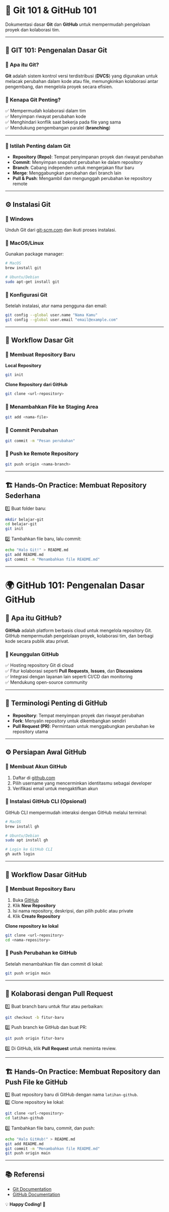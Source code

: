 # 🚀 Git 101 & GitHub 101

Dokumentasi dasar **Git** dan **GitHub** untuk mempermudah pengelolaan proyek dan kolaborasi tim.

---

## 📝 GIT 101: Pengenalan Dasar Git

### 🔹 Apa itu Git?
**Git** adalah sistem kontrol versi terdistribusi (**DVCS**) yang digunakan untuk melacak perubahan dalam kode atau file, memungkinkan kolaborasi antar pengembang, dan mengelola proyek secara efisien.

### 🔹 Kenapa Git Penting?
✅ Mempermudah kolaborasi dalam tim  
✅ Menyimpan riwayat perubahan kode  
✅ Menghindari konflik saat bekerja pada file yang sama  
✅ Mendukung pengembangan paralel (**branching**)  

---

### 🔹 Istilah Penting dalam Git
- **Repository (Repo)**: Tempat penyimpanan proyek dan riwayat perubahan  
- **Commit**: Menyimpan snapshot perubahan ke dalam repository  
- **Branch**: Cabang independen untuk mengerjakan fitur baru  
- **Merge**: Menggabungkan perubahan dari branch lain  
- **Pull & Push**: Mengambil dan mengunggah perubahan ke repository remote  

---

## ⚙️ Instalasi Git

### 🔹 Windows
Unduh Git dari [git-scm.com](https://git-scm.com) dan ikuti proses instalasi.

### 🔹 MacOS/Linux
Gunakan package manager:

```sh
# MacOS
brew install git

# Ubuntu/Debian
sudo apt-get install git
```

### 🔹 Konfigurasi Git
Setelah instalasi, atur nama pengguna dan email:

```sh
git config --global user.name "Nama Kamu"
git config --global user.email "email@example.com"
```

---

## 📌 Workflow Dasar Git

### 🔹 Membuat Repository Baru

**Local Repository**
```sh
git init
```

**Clone Repository dari GitHub**
```sh
git clone <url-repository>
```

### 🔹 Menambahkan File ke Staging Area
```sh
git add <nama-file>
```

### 🔹 Commit Perubahan
```sh
git commit -m "Pesan perubahan"
```

### 🔹 Push ke Remote Repository
```sh
git push origin <nama-branch>
```

---

## 🏗 Hands-On Practice: Membuat Repository Sederhana

1️⃣ Buat folder baru:  
```sh
mkdir belajar-git
cd belajar-git
git init
```

2️⃣ Tambahkan file baru, lalu commit:  
```sh
echo "Halo Git!" > README.md
git add README.md
git commit -m "Menambahkan file README.md"
```

---

# 🌍 GitHub 101: Pengenalan Dasar GitHub

## 🔹 Apa itu GitHub?
**GitHub** adalah platform berbasis cloud untuk mengelola repository Git. GitHub mempermudah pengelolaan proyek, kolaborasi tim, dan berbagi kode secara publik atau privat.

### 🔹 Keunggulan GitHub
✅ Hosting repository Git di cloud  
✅ Fitur kolaborasi seperti **Pull Requests**, **Issues**, dan **Discussions**  
✅ Integrasi dengan layanan lain seperti CI/CD dan monitoring  
✅ Mendukung open-source community  

---

## 🔹 Terminologi Penting di GitHub
- **Repository**: Tempat menyimpan proyek dan riwayat perubahan  
- **Fork**: Menyalin repository untuk dikembangkan sendiri  
- **Pull Request (PR)**: Permintaan untuk menggabungkan perubahan ke repository utama  

---

## ⚙️ Persiapan Awal GitHub

### 🔹 Membuat Akun GitHub
1. Daftar di [github.com](https://github.com)  
2. Pilih username yang mencerminkan identitasmu sebagai developer  
3. Verifikasi email untuk mengaktifkan akun  

### 🔹 Instalasi GitHub CLI (Opsional)
GitHub CLI mempermudah interaksi dengan GitHub melalui terminal:

```sh
# MacOS
brew install gh

# Ubuntu/Debian
sudo apt install gh

# Login ke GitHub CLI
gh auth login
```

---

## 📌 Workflow Dasar GitHub

### 🔹 Membuat Repository Baru
1. Buka [GitHub](https://github.com)  
2. Klik **New Repository**  
3. Isi nama repository, deskripsi, dan pilih public atau private  
4. Klik **Create Repository**  

**Clone repository ke lokal**
```sh
git clone <url-repository>
cd <nama-repository>
```

### 🔹 Push Perubahan ke GitHub
Setelah menambahkan file dan commit di lokal:
```sh
git push origin main
```

---

## 🤝 Kolaborasi dengan Pull Request

1️⃣ Buat branch baru untuk fitur atau perbaikan:
```sh
git checkout -b fitur-baru
```

2️⃣ Push branch ke GitHub dan buat PR:
```sh
git push origin fitur-baru
```

3️⃣ Di GitHub, klik **Pull Request** untuk meminta review.

---

## 🏗 Hands-On Practice: Membuat Repository dan Push File ke GitHub

1️⃣ Buat repository baru di GitHub dengan nama `latihan-github`.  
2️⃣ Clone repository ke lokal:
```sh
git clone <url-repository>
cd latihan-github
```
3️⃣ Tambahkan file baru, commit, dan push:
```sh
echo "Halo GitHub!" > README.md
git add README.md
git commit -m "Menambahkan file README.md"
git push origin main
```

---

## 📚 Referensi
- [Git Documentation](https://git-scm.com/doc)  
- [GitHub Documentation](https://docs.github.com/)  

💡 **Happy Coding! 🚀**
